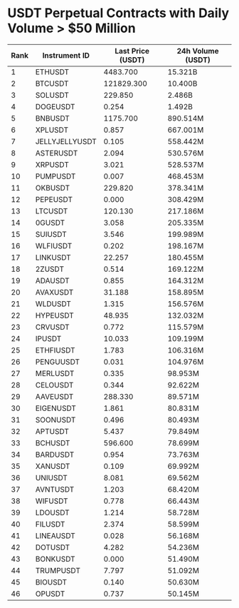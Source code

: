 # USDT Perpetual Contracts with Daily Volume > $50 Million

| Rank | Instrument ID | Last Price (USDT) | 24h Volume (USDT) |
|------|---------------|-------------------|-------------------|
| 1 | ETHUSDT | 4483.700 | 15.321B |
| 2 | BTCUSDT | 121829.300 | 10.400B |
| 3 | SOLUSDT | 229.850 | 2.486B |
| 4 | DOGEUSDT | 0.254 | 1.492B |
| 5 | BNBUSDT | 1175.700 | 890.514M |
| 6 | XPLUSDT | 0.857 | 667.001M |
| 7 | JELLYJELLYUSDT | 0.105 | 558.442M |
| 8 | ASTERUSDT | 2.094 | 530.576M |
| 9 | XRPUSDT | 3.021 | 528.537M |
| 10 | PUMPUSDT | 0.007 | 468.453M |
| 11 | OKBUSDT | 229.820 | 378.341M |
| 12 | PEPEUSDT | 0.000 | 308.429M |
| 13 | LTCUSDT | 120.130 | 217.186M |
| 14 | 0GUSDT | 3.058 | 205.335M |
| 15 | SUIUSDT | 3.546 | 199.989M |
| 16 | WLFIUSDT | 0.202 | 198.167M |
| 17 | LINKUSDT | 22.257 | 180.455M |
| 18 | 2ZUSDT | 0.514 | 169.122M |
| 19 | ADAUSDT | 0.855 | 164.312M |
| 20 | AVAXUSDT | 31.188 | 158.895M |
| 21 | WLDUSDT | 1.315 | 156.576M |
| 22 | HYPEUSDT | 48.935 | 132.032M |
| 23 | CRVUSDT | 0.772 | 115.579M |
| 24 | IPUSDT | 10.033 | 109.199M |
| 25 | ETHFIUSDT | 1.783 | 106.316M |
| 26 | PENGUUSDT | 0.031 | 104.976M |
| 27 | MERLUSDT | 0.335 | 98.953M |
| 28 | CELOUSDT | 0.344 | 92.622M |
| 29 | AAVEUSDT | 288.330 | 89.571M |
| 30 | EIGENUSDT | 1.861 | 80.831M |
| 31 | SOONUSDT | 0.496 | 80.493M |
| 32 | APTUSDT | 5.437 | 79.849M |
| 33 | BCHUSDT | 596.600 | 78.699M |
| 34 | BARDUSDT | 0.954 | 73.763M |
| 35 | XANUSDT | 0.109 | 69.992M |
| 36 | UNIUSDT | 8.081 | 69.562M |
| 37 | AVNTUSDT | 1.203 | 68.420M |
| 38 | WIFUSDT | 0.778 | 66.443M |
| 39 | LDOUSDT | 1.214 | 58.728M |
| 40 | FILUSDT | 2.374 | 58.599M |
| 41 | LINEAUSDT | 0.028 | 56.168M |
| 42 | DOTUSDT | 4.282 | 54.236M |
| 43 | BONKUSDT | 0.000 | 51.490M |
| 44 | TRUMPUSDT | 7.797 | 51.092M |
| 45 | BIOUSDT | 0.140 | 50.630M |
| 46 | OPUSDT | 0.737 | 50.145M |
